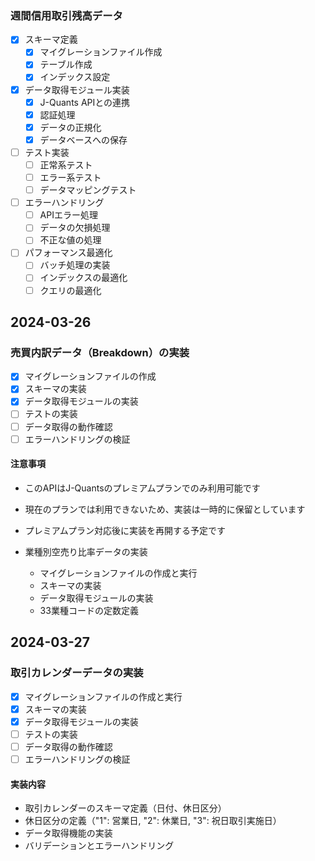 ### 週間信用取引残高データ
- [x] スキーマ定義
  - [x] マイグレーションファイル作成
  - [x] テーブル作成
  - [x] インデックス設定
- [x] データ取得モジュール実装
  - [x] J-Quants APIとの連携
  - [x] 認証処理
  - [x] データの正規化
  - [x] データベースへの保存
- [ ] テスト実装
  - [ ] 正常系テスト
  - [ ] エラー系テスト
  - [ ] データマッピングテスト
- [ ] エラーハンドリング
  - [ ] APIエラー処理
  - [ ] データの欠損処理
  - [ ] 不正な値の処理
- [ ] パフォーマンス最適化
  - [ ] バッチ処理の実装
  - [ ] インデックスの最適化
  - [ ] クエリの最適化

## 2024-03-26

### 売買内訳データ（Breakdown）の実装
- [x] マイグレーションファイルの作成
- [x] スキーマの実装
- [x] データ取得モジュールの実装
- [ ] テストの実装
- [ ] データ取得の動作確認
- [ ] エラーハンドリングの検証

#### 注意事項
- このAPIはJ-Quantsのプレミアムプランでのみ利用可能です
- 現在のプランでは利用できないため、実装は一時的に保留としています
- プレミアムプラン対応後に実装を再開する予定です

- 業種別空売り比率データの実装
  - マイグレーションファイルの作成と実行
  - スキーマの実装
  - データ取得モジュールの実装
  - 33業種コードの定数定義

## 2024-03-27

### 取引カレンダーデータの実装
- [x] マイグレーションファイルの作成と実行
- [x] スキーマの実装
- [x] データ取得モジュールの実装
- [ ] テストの実装
- [ ] データ取得の動作確認
- [ ] エラーハンドリングの検証

#### 実装内容
- 取引カレンダーのスキーマ定義（日付、休日区分）
- 休日区分の定義（"1": 営業日, "2": 休業日, "3": 祝日取引実施日）
- データ取得機能の実装
- バリデーションとエラーハンドリング 